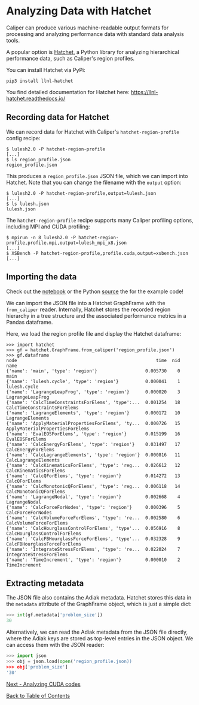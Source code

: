 # Analyzing Data with Hatchet

Caliper can produce various machine-readable output formats for processing and
analyzing performance data with standard data analysis tools.

A popular option is
[Hatchet](https://github.com/LLNL/hatchet), a Python library for analyzing
hierarchical performance data, such as Caliper's region profiles.

You can install Hatchet via PyPi:

    pip3 install llnl-hatchet

You find detailed documentation for Hatchet here: 
<https://llnl-hatchet.readthedocs.io/>

## Recording data for Hatchet

We can record data for Hatchet with Caliper's `hatchet-region-profile` config 
recipe:

    $ lulesh2.0 -P hatchet-region-profile
    [...]
    $ ls region_profile.json
    region_profile.json

This produces a `region_profile.json` JSON file, which we can import into 
Hatchet. Note that you can change the filename with the `output` option:

    $ lulesh2.0 -P hatchet-region-profile,output=lulesh.json
    [...]
    $ ls lulesh.json
    lulesh.json

The `hatchet-region-profile` recipe supports many Caliper profiling options,
including MPI and CUDA profiling:

    $ mpirun -n 8 lulesh2.0 -P hatchet-region-profile,profile.mpi,output=lulesh_mpi_x8.json
    [...]
    $ XSBench -P hatchet-region-profile,profile.cuda,output=xsbench.json
    [...]

## Importing the data

Check out the [notebook](HatchetCaliperImport.ipynb) or the Python 
[source](hatchet_caliper_import.py) the for the example code!

We can import the JSON file into a Hatchet GraphFrame with the 
`from_caliper` reader. Internally, Hatchet stores the recorded region
hierarchy in a tree structure and the associated performance metrics
in a Pandas dataframe.

Here, we load the region profile file and display the Hatchet dataframe:

```
>>> import hatchet
>>> gf = hatchet.GraphFrame.from_caliper('region_profile.json')
>>> gf.dataframe
node                                                    time  nid                             name
{'name': 'main', 'type': 'region'}                  0.005730    0                             main
{'name': 'lulesh.cycle', 'type': 'region'}          0.000041    1                     lulesh.cycle
{'name': 'LagrangeLeapFrog', 'type': 'region'}      0.000020    3                 LagrangeLeapFrog
{'name': 'CalcTimeConstraintsForElems', 'type':...  0.001254   18      CalcTimeConstraintsForElems
{'name': 'LagrangeElements', 'type': 'region'}      0.000172   10                 LagrangeElements
{'name': 'ApplyMaterialPropertiesForElems', 'ty...  0.000726   15  ApplyMaterialPropertiesForElems
{'name': 'EvalEOSForElems', 'type': 'region'}       0.015199   16                  EvalEOSForElems
{'name': 'CalcEnergyForElems', 'type': 'region'}    0.031497   17               CalcEnergyForElems
{'name': 'CalcLagrangeElements', 'type': 'region'}  0.000816   11             CalcLagrangeElements
{'name': 'CalcKinematicsForElems', 'type': 'reg...  0.026612   12           CalcKinematicsForElems
{'name': 'CalcQForElems', 'type': 'region'}         0.014272   13                    CalcQForElems
{'name': 'CalcMonotonicQForElems', 'type': 'reg...  0.006118   14           CalcMonotonicQForElems
{'name': 'LagrangeNodal', 'type': 'region'}         0.002668    4                    LagrangeNodal
{'name': 'CalcForceForNodes', 'type': 'region'}     0.000396    5                CalcForceForNodes
{'name': 'CalcVolumeForceForElems', 'type': 're...  0.002580    6          CalcVolumeForceForElems
{'name': 'CalcHourglassControlForElems', 'type'...  0.056916    8     CalcHourglassControlForElems
{'name': 'CalcFBHourglassForceForElems', 'type'...  0.032328    9     CalcFBHourglassForceForElems
{'name': 'IntegrateStressForElems', 'type': 're...  0.022024    7          IntegrateStressForElems
{'name': 'TimeIncrement', 'type': 'region'}         0.000010    2                    TimeIncrement
```

## Extracting metadata

The JSON file also contains the Adiak metadata. Hatchet stores this data in the
`metadata` attribute of the GraphFrame object, which is just a simple dict:

```Python
>>> int(gf.metadata['problem_size'])
30
```

Alternatively, we can read the Adiak metadata from the JSON file directly, 
where the Adiak keys are stored as top-level entries in the JSON object. We can
access them with the JSON reader:

```Python
>>> import json
>>> obj = json.load(open('region_profile.json))
>>> obj['problem_size']
'30'
```

[Next - Analyzing CUDA codes](analyzing_cuda_codes.md)

[Back to Table of Contents](README.md#tutorial-contents)